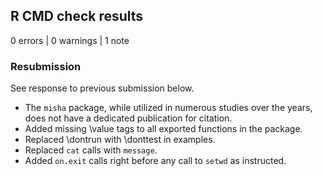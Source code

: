 ## R CMD check results

0 errors | 0 warnings | 1 note

### Resubmission

See response to previous submission below.

* The `misha` package, while utilized in numerous studies over the years, does not have a dedicated publication for citation.
* Added missing \value tags to all exported functions in the package.
* Replaced \dontrun with \donttest in examples.
* Replaced `cat` calls with `message`.
* Added `on.exit` calls right before any call to `setwd` as instructed.

